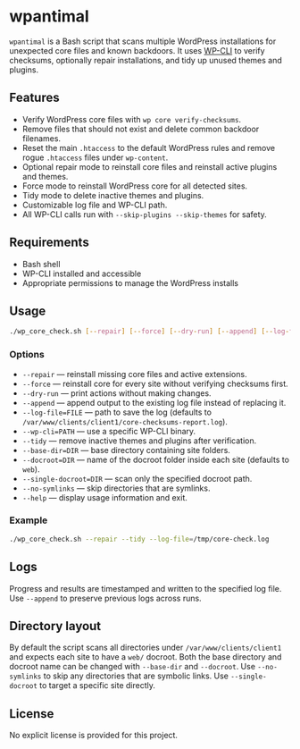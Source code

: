 # wpantimal

`wpantimal` is a Bash script that scans multiple WordPress installations for unexpected core files and known backdoors. It uses [WP-CLI](https://wp-cli.org/) to verify checksums, optionally repair installations, and tidy up unused themes and plugins.

## Features
- Verify WordPress core files with `wp core verify-checksums`.
- Remove files that should not exist and delete common backdoor filenames.
- Reset the main `.htaccess` to the default WordPress rules and remove rogue `.htaccess` files under `wp-content`.
- Optional repair mode to reinstall core files and reinstall active plugins and themes.
- Force mode to reinstall WordPress core for all detected sites.
- Tidy mode to delete inactive themes and plugins.
- Customizable log file and WP-CLI path.
- All WP-CLI calls run with `--skip-plugins --skip-themes` for safety.

## Requirements
- Bash shell
- WP-CLI installed and accessible
- Appropriate permissions to manage the WordPress installs

## Usage
```bash
./wp_core_check.sh [--repair] [--force] [--dry-run] [--append] [--log-file=FILE] [--wp-cli=PATH] [--tidy] [--base-dir=DIR] [--docroot=DIR] [--single-docroot=DIR] [--no-symlinks] [--help]
```

### Options
- `--repair` &mdash; reinstall missing core files and active extensions.
- `--force` &mdash; reinstall core for every site without verifying checksums first.
- `--dry-run` &mdash; print actions without making changes.
- `--append` &mdash; append output to the existing log file instead of replacing it.
- `--log-file=FILE` &mdash; path to save the log (defaults to `/var/www/clients/client1/core-checksums-report.log`).
- `--wp-cli=PATH` &mdash; use a specific WP-CLI binary.
- `--tidy` &mdash; remove inactive themes and plugins after verification.
- `--base-dir=DIR` &mdash; base directory containing site folders.
- `--docroot=DIR` &mdash; name of the docroot folder inside each site (defaults to `web`).
- `--single-docroot=DIR` &mdash; scan only the specified docroot path.
- `--no-symlinks` &mdash; skip directories that are symlinks.
- `--help` &mdash; display usage information and exit.

### Example
```bash
./wp_core_check.sh --repair --tidy --log-file=/tmp/core-check.log
```

## Logs
Progress and results are timestamped and written to the specified log file. Use `--append` to preserve previous logs across runs.

## Directory layout
By default the script scans all directories under `/var/www/clients/client1` and expects each site to have a `web/` docroot. Both the base directory and docroot name can be changed with `--base-dir` and `--docroot`. Use `--no-symlinks` to skip any directories that are symbolic links.
Use `--single-docroot` to target a specific site directly.

## License
No explicit license is provided for this project.
